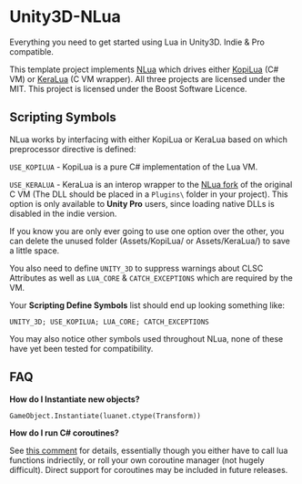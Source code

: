 Unity3D-NLua
=======

Everything you need to get started using Lua in Unity3D. Indie & Pro compatible. 

This template project implements [NLua](https://github.com/NLua/NLua) which
drives either [KopiLua](https://github.com/NLua/KopiLua) (C# VM)
or [KeraLua](https://github.com/NLua/KeraLua) (C VM wrapper). All three projects
are licensed under the MIT. This project is licensed under the Boost Software Licence.

## Scripting Symbols

NLua works by interfacing with either KopiLua or KeraLua based on which
preprocessor directive is defined:

`USE_KOPILUA` - KopiLua is a pure C# implementation of the Lua VM.

`USE_KERALUA` - KeraLua is an interop wrapper to the [NLua fork](https://github.com/NLua/lua)
of the original C VM (The DLL should be placed in a `Plugins\` folder in your project). 
This option is only available to **Unity Pro** users, since loading native DLLs is disabled
in the indie version.

If you know you are only ever going to use one option over the other, you can delete 
the unused folder (Assets/KopiLua/ or Assets/KeraLua/) to save a little space.

You also need to define `UNITY_3D` to suppress warnings about CLSC Attributes as
well as `LUA_CORE` & `CATCH_EXCEPTIONS` which are required by the VM.

Your **Scripting Define Symbols** list should end up looking something like:

```
UNITY_3D; USE_KOPILUA; LUA_CORE; CATCH_EXCEPTIONS
```

You may also notice other symbols used throughout NLua, none of these have yet
been tested for compatibility.

## FAQ

 **How do I Instantiate new objects?**

`GameObject.Instantiate(luanet.ctype(Transform))`

**How do I run C# coroutines?**

See [this comment](https://github.com/NLua/NLua/issues/110#issuecomment-59874806) for details, essentially though you either have to call lua functions indriectily, or roll your own coroutine manager (not hugely difficult). Direct support for coroutines may be included in future releases. 

